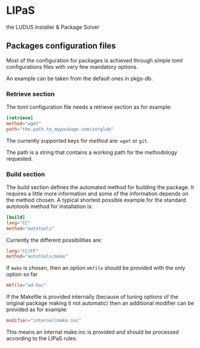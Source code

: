 # LIPaS
the LUDUS Installer & Package Solver

## Packages configuration files
Most of the configuration for packages is achieved through simple *toml* configurations files with very few mandatory options.

An example can be taken from the default ones in pkgs-db.

### Retrieve section
The toml configuration file needs a retrieve section as for example:

```toml
[retrieve]
method="wget"
path="the.path.to_mypackage.com/zorglub"
```

The currently supported keys for *method* are: `wget` or `git`.

The path is a string that contains a working path for the methodology requested.

### Build section
The build section defines the automated method for building the package. It requires a little more information and some of the information depends on the method chosen.
A typical shortest possible example for the standard autotools method for installation is:

```toml
[build]
lang="CC"
method="autotools"
```

Currently the different possibilities are:
```toml
lang="CC/FF"
method="autotools/make"
```
If `make` is chosen, then an option `mkfile` should be provided with the only option so far
```toml
mkfile="ad-hoc"
```

If the Makefile is provided internally (because of tuning options of the original package making it not automatic) then an additional modifier can be provided as for example:

```toml
modifier="internal|make.inc"
```

This means an internal make.inc is provided and should be processed according to the LIPaS rules.

